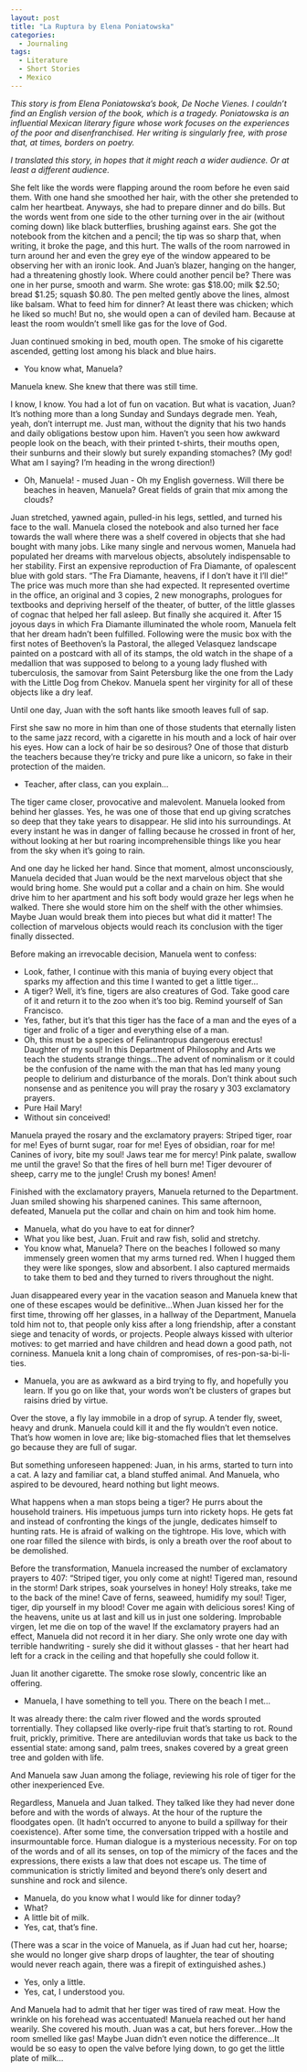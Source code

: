 ```yaml
---
layout: post
title: "La Ruptura by Elena Poniatowska"
categories:
  - Journaling
tags:
  - Literature
  - Short Stories
  - Mexico
---
```



*This story is from Elena Poniatowska’s book, De Noche Vienes.  I couldn’t find an English version of the book, which is a tragedy.  Poniatowska is an influential Mexican literary figure whose work focuses on the experiences of the poor and disenfranchised.  Her writing is singularly free, with prose that, at times, borders on poetry.*    

*I translated this story, in hopes that it might reach a wider audience.  Or at least a different audience.*  

She felt like the words were flapping around the room before he even said them.  With one hand she smoothed her hair, with the other she pretended to calm her heartbeat.  Anyways, she had to prepare dinner and do bills.  But the words went from one side to the other turning over in the air (without coming down) like black butterflies, brushing against ears.  She got the notebook from the kitchen and a pencil; the tip was so sharp that, when writing, it broke the page, and this hurt.  The walls of the room narrowed in turn around her and even the grey eye of the window appeared to be observing her with an ironic look.  And Juan’s blazer, hanging on the hanger, had a threatening ghostly look.  Where could another pencil be?  There was one in her purse, smooth and warm.  She wrote: gas $18.00; milk $2.50; bread $1.25; squash $0.80.  The pen melted gently above the lines, almost like balsam.  What to feed him for dinner?  At least there was chicken; which he liked so much!  But no, she would open a can of deviled ham.  Because at least the room wouldn’t smell like gas for the love of God.

Juan continued smoking in bed, mouth open.  The smoke of his cigarette ascended, getting lost among his black and blue hairs.  

- You know what, Manuela?

Manuela knew.  She knew that there was still time.

I know, I know.  You had a lot of fun on vacation.  But what is vacation, Juan?  It’s nothing more than a long Sunday and Sundays degrade men.  Yeah, yeah, don’t interrupt me.  Just man, without the dignity that his two hands and daily obligations bestow upon him.  Haven’t you seen how awkward people look on the beach, with their printed t-shirts, their mouths open, their sunburns and their slowly but surely expanding stomaches? (My god!  What am I saying?  I’m heading in the wrong direction!)
- Oh, Manuela! - mused Juan - Oh my English governess.  Will there be beaches in heaven, Manuela?  Great fields of grain that mix among the clouds?

Juan stretched, yawned again, pulled-in his legs, settled, and turned his face to the wall.  Manuela closed the notebook and also turned her face towards the wall where there was a shelf covered in objects that she had bought with many jobs.  Like many single and nervous women, Manuela had populated her dreams with marvelous objects, absolutely indispensable to her stability.  First an expensive reproduction of Fra Diamante, of opalescent blue with gold stars.  “The Fra Diamante, heavens, if I don’t have it I’ll die!”  The price was much more than she had expected.  It represented overtime in the office, an original and 3 copies, 2 new monographs, prologues for textbooks and depriving herself of the theater, of butter, of the little glasses of cognac that helped her fall asleep.  But finally she acquired it.  After 15 joyous days in which Fra Diamante illuminated the whole room, Manuela felt that her dream hadn’t been fulfilled.  Following were the music box with the first notes of Beethoven’s la Pastoral, the alleged Velasquez landscape painted on a postcard with all of its stamps, the old watch in the shape of a medallion that was supposed to belong to a young lady flushed with tuberculosis, the samovar from Saint Petersburg like the one from the Lady with the Little Dog from Chekov.  Manuela spent her virginity for all of these objects like a dry leaf.

Until one day, Juan with the soft hants like smooth leaves full of sap.

First she saw no more in him than one of those students that eternally listen to the same jazz record, with a cigarette in his mouth and a lock of hair over his eyes.  How can a lock of hair be so desirous? One of those that disturb the teachers because they’re tricky and pure like a unicorn, so fake in their protection of the maiden.

- Teacher, after class, can you explain…

The tiger came closer, provocative and malevolent.  Manuela looked from behind her glasses.  Yes, he was one of those that end up giving scratches so deep that they take years to disappear.  He slid into his surroundings.  At every instant he was in danger of falling because he crossed in front of her, without looking at her but roaring incomprehensible things like you hear from the sky when it’s going to rain.

And one day he licked her hand.  Since that moment, almost unconsciously, Manuela decided that Juan would be the next marvelous object that she would bring home.  She would put a collar and a chain on him.  She would drive him to her apartment and his soft body would graze her legs when he walked.  There she would store him on the shelf with the other whimsies.  Maybe Juan would break them into pieces but what did it matter!  The collection of marvelous objects would reach its conclusion with the tiger finally dissected.

Before making an irrevocable decision, Manuela went to confess:

- Look, father, I continue with this mania of buying every object that sparks my affection and this time I wanted to get a little tiger…
- A tiger?  Well, it’s fine, tigers are also creatures of God.  Take good care of it and return it to the zoo when it’s too big.  Remind yourself of San Francisco.
- Yes, father, but it’s that this tiger has the face of a man and the eyes of a tiger and frolic of a tiger and everything else of a man.
- Oh, this must be a species of Felinantropus dangerous erectus!  Daughter of my soul!  In this Department of Philosophy and Arts we teach the students strange things…The advent of nominalism or it could be the confusion of the name with the man that has led many young people to delirium and disturbance of the morals.  Don’t think about such nonsense and as penitence you will pray the rosary y 303 exclamatory prayers.
- Pure Hail Mary!
- Without sin conceived!

Manuela prayed the rosary and the exclamatory prayers: Striped tiger, roar for me!  Eyes of burnt sugar, roar for me!  Eyes of obsidian, roar for me!  Canines of ivory, bite my soul!  Jaws tear me for mercy!  Pink palate, swallow me until the grave!  So that the fires of hell burn me!  Tiger devourer of sheep, carry me to the jungle!  Crush my bones!  Amen!  

Finished with the exclamatory prayers, Manuela returned to the Department.  Juan smiled showing his sharpened canines.  This same afternoon, defeated, Manuela put the collar and chain on him and took him home.

- Manuela, what do you have to eat for dinner?
- What you like best, Juan.  Fruit and raw fish, solid and stretchy.
- You know what, Manuela?  There on the beaches I followed so many immensely green women that my arms turned red.  When I hugged them they were like sponges, slow and absorbent.  I also captured mermaids to take them to bed and they turned to rivers throughout the night.

Juan disappeared every year in the vacation season and Manuela knew that one of these escapes would be definitive…When Juan kissed her for the first time, throwing off her glasses, in a hallway of the Department, Manuela told him not to, that people only kiss after a long friendship, after a constant siege and tenacity of words, or projects.  People always kissed with ulterior motives: to get married and have children and head down a good path, not corniness. Manuela knit a long chain of compromises, of res-pon-sa-bi-li-ties. 

- Manuela, you are as awkward as a bird trying to fly, and hopefully you learn.  If you go on like that, your words won’t be clusters of grapes but raisins dried by virtue.

Over the stove, a fly lay immobile in a drop of syrup.  A tender fly, sweet, heavy and drunk.   Manuela could kill it and the fly wouldn’t even notice.  That’s how women in love are; like big-stomached flies that let themselves go because they are full of sugar.

But something unforeseen happened: Juan, in his arms, started to turn into a cat.  A lazy and familiar cat, a bland stuffed animal.  And Manuela, who aspired to be devoured, heard nothing but light meows.  

What happens when a man stops being a tiger?  He purrs about the household trainers.  His impetuous jumps turn into rickety hops.  He gets fat and instead of confronting the kings of the jungle, dedicates himself to hunting rats.  He is afraid of walking on the tightrope.  His love, which with one roar filled the silence with birds, is only a breath over the roof about to be demolished.

Before the transformation, Manuela increased the number of exclamatory prayers to 407: “Striped tiger, you only come at night!  Tigered man, resound in the storm!  Dark stripes, soak yourselves in honey!  Holy streaks, take me to the back of the mine!  Cave of ferns, seaweed, humidify my soul!  Tiger, tiger, dip yourself in my blood!  Cover me again with delicious sores!  King of the heavens, unite us at last and kill us in just one soldering.  Improbable virgen, let me die on top of the wave!  If the exclamatory prayers had an effect, Manuela did not record it in her diary.  She only wrote one day with terrible handwriting - surely she did it without glasses - that her heart had left for a crack in the ceiling and that hopefully she could follow it.

Juan lit another cigarette.  The smoke rose slowly, concentric like an offering.

- Manuela, I have something to tell you.  There on the beach I met…

It was already there:  the calm river flowed and the words sprouted torrentially.  They collapsed like overly-ripe fruit that’s starting to rot.  Round fruit, prickly, primitive.  There are antediluvian words that take us back to the essential state: among sand, palm trees, snakes covered by a great green tree and golden with life.

And Manuela saw Juan among the foliage, reviewing his role of tiger for the other inexperienced Eve.

Regardless, Manuela and Juan talked.  They talked like they had never done before and with the words of always.  At the hour of the rupture the floodgates open.  (It hadn’t occurred to anyone to build a spillway for their coexistence).  After some time, the conversation tripped with a hostile and insurmountable force.  Human dialogue is a mysterious necessity.  For on top of the words and of all its senses, on top of the mimicry of the faces and the expressions, there exists a law that does not escape us.  The time of communication is strictly limited and beyond there’s only desert and sunshine and rock and silence.

- Manuela, do you know what I would like for dinner today?
- What?
- A little bit of milk.
- Yes, cat, that’s fine.

(There was a scar in the voice of Manuela, as if Juan had cut her, hoarse; she would no longer give sharp drops of laughter, the tear of shouting would never reach again, there was a firepit of extinguished ashes.)

- Yes, only a little.
- Yes, cat, I understood you.

And Manuela had to admit that her tiger was tired of raw meat.  How the wrinkle on his forehead was accentuated!  Manuela reached out her hand wearily.  She covered his mouth.  Juan was a cat, but hers forever…How the room smelled like gas!  Maybe Juan didn’t even notice the difference…It would be so easy to open the valve before lying down, to go get the little plate of milk…
